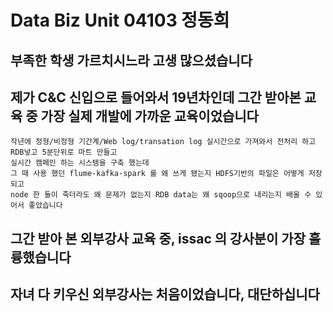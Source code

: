 # Data Biz Unit 04103 정동희

## 부족한 학생 가르치시느라 고생 많으셨습니다
## 제가 C&C 신입으로 들어와서 19년차인데 그간 받아본 교육 중 가장 실제 개발에 가까운 교육이었습니다

```
작년에 정형/비정형 기간계/Web log/transation log 실시간으로 가져와서 전처리 하고 RDB넣고 5분단위로 마트 만들고 
실시간 캠페인 하는 시스템을 구축 했는데
그 때 사용 했던 flume-kafka-spark 를 왜 쓰게 됐는지 HDFS기반의 파일은 어떻게 저장되고
node 한 둘이 죽더라도 왜 문제가 없는지 RDB data는 왜 sqoop으로 내리는지 배울 수 있어서 좋았습니다
```

## 그간 받아 본 외부강사 교육 중, issac 의 강사분이 가장 훌륭했습니다
## 자녀 다 키우신 외부강사는 처음이었습니다, 대단하십니다
